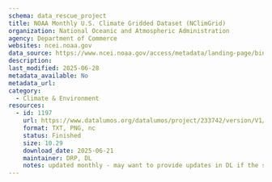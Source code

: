 ```yaml
---
schema: data_rescue_project 
title: NOAA Monthly U.S. Climate Gridded Dataset (NClimGrid)
organization: National Oceanic and Atmospheric Administration
agency: Department of Commerce
websites: ncei.noaa.gov
data_source: https://www.ncei.noaa.gov/access/metadata/landing-page/bin/iso?id=gov.noaa.ncdc%3AC00332
description: 
last_modified: 2025-06-28
metadata_available: No
metadata_url: 
category:
  - Climate & Environment 
resources:
  - id: 1197
    url: https://www.datalumos.org/datalumos/project/233742/version/V1/view
    format: TXT, PNG, nc
    status: Finished
    size: 10.29
    download_date: 2025-06-21
    maintainer: DRP, DL
    notes: updated monthly - may want to provide updates in DL if the site continues to add new data
---
```

